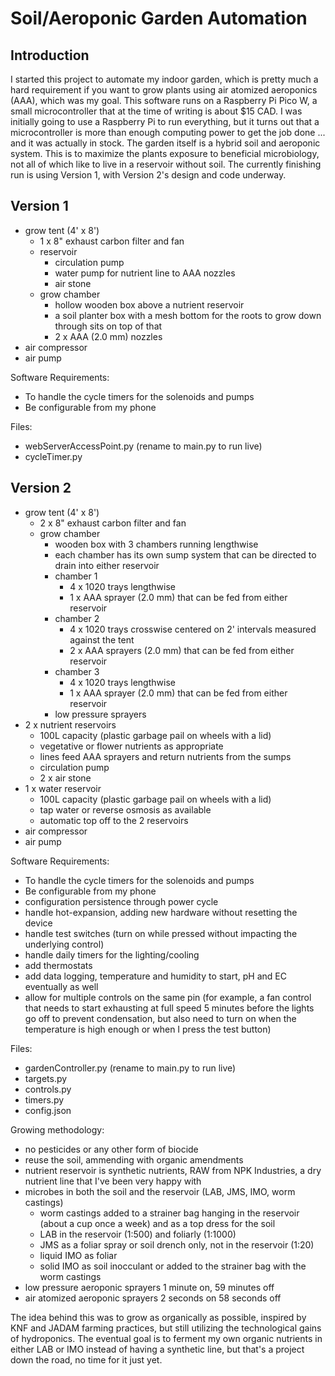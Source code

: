 # Soil/Aeroponic Garden Automation

Introduction
------------
I started this project to automate my indoor garden, which is pretty much a hard requirement if you want to grow plants using air atomized aeroponics (AAA), which was my goal. This software runs on a Raspberry Pi Pico W, a small microcontroller that at the time of writing is about $15 CAD. I was initially going to use a Raspberry Pi to run everything, but it turns out that a microcontroller is more than enough computing power to get the job done ... and it was actually in stock. The garden itself is a hybrid soil and aeroponic system. This is to maximize the plants exposure to beneficial microbiology, not all of which like to live in a reservoir without soil.
The currently finishing run is using Version 1, with Version 2's design and code underway.

Version 1
---------
- grow tent (4' x 8')
  - 1 x 8" exhaust carbon filter and fan
  - reservoir
    - circulation pump
    - water pump for nutrient line to AAA nozzles
    - air stone
  - grow chamber
    - hollow wooden box above a nutrient reservoir
	- a soil planter box with a mesh bottom for the roots to grow down through sits on top of that
    - 2 x AAA (2.0 mm) nozzles
- air compressor
- air pump

Software Requirements:
- To handle the cycle timers for the solenoids and pumps
- Be configurable from my phone

Files:
- webServerAccessPoint.py (rename to main.py to run live)
- cycleTimer.py

Version 2
---------
- grow tent (4' x 8')
  - 2 x 8" exhaust carbon filter and fan
  - grow chamber
    - wooden box with 3 chambers running lengthwise
	- each chamber has its own sump system that can be directed to drain into either reservoir
	- chamber 1
	  - 4 x 1020 trays lengthwise
	  - 1 x AAA sprayer (2.0 mm) that can be fed from either reservoir
	- chamber 2
      - 4 x 1020 trays crosswise centered on 2' intervals measured against the tent
	  - 2 x AAA sprayers (2.0 mm) that can be fed from either reservoir
	- chamber 3
	  - 4 x 1020 trays lengthwise
	  - 1 x AAA sprayer (2.0 mm) that can be fed from either reservoir
	- low pressure sprayers
- 2 x nutrient reservoirs
  - 100L capacity (plastic garbage pail on wheels with a lid)
  - vegetative or flower nutrients as appropriate
  - lines feed AAA sprayers and return nutrients from the sumps
  - circulation pump
  - 2 x air stone
- 1 x water reservoir
  - 100L capacity (plastic garbage pail on wheels with a lid)
  - tap water or reverse osmosis as available
  - automatic top off to the 2 reservoirs
- air compressor
- air pump

Software Requirements:
- To handle the cycle timers for the solenoids and pumps
- Be configurable from my phone
- configuration persistence through power cycle
- handle hot-expansion, adding new hardware without resetting the device
- handle test switches (turn on while pressed without impacting the underlying control)
- handle daily timers for the lighting/cooling
- add thermostats
- add data logging, temperature and humidity to start, pH and EC eventually as well
- allow for multiple controls on the same pin (for example, a fan control that needs to start exhausting at full speed 5 minutes before the lights go off to prevent condensation, but also need to turn on when the temperature is high enough or when I press the test button)

Files:
- gardenController.py (rename to main.py to run live)
- targets.py
- controls.py
- timers.py
- config.json

Growing methodology:
- no pesticides or any other form of biocide
- reuse the soil, ammending with organic amendments
- nutrient reservoir is synthetic nutrients, RAW from NPK Industries, a dry nutrient line that I've been very happy with
- microbes in both the soil and the reservoir (LAB, JMS, IMO, worm castings)
  - worm castings added to a strainer bag hanging in the reservoir (about a cup once a week) and as a top dress for the soil
  - LAB in the reservoir (1:500) and foliarly (1:1000)
  - JMS as a foliar spray or soil drench only, not in the reservoir (1:20)
  - liquid IMO as foliar
  - solid IMO as soil inocculant or added to the strainer bag with the worm castings
- low pressure aeroponic sprayers 1 minute on, 59 minutes off
- air atomized aeroponic sprayers 2 seconds on 58 seconds off

The idea behind this was to grow as organically as possible, inspired by KNF and JADAM farming practices, but still utilizing the technological gains of hydroponics. The eventual goal is to ferment my own organic nutrients in either LAB or IMO instead of having a synthetic line, but that's a project down the road, no time for it just yet.
